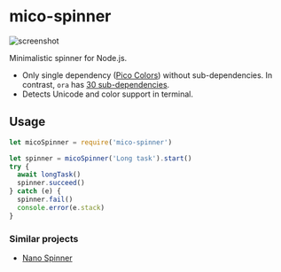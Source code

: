 # mico-spinner

<img src="./terminal-screenshot.svg" alt="screenshot">


Minimalistic spinner for Node.js.

* Only single dependency ([Pico Colors](https://github.com/alexeyraspopov/picocolors)) without sub-dependencies. In contrast, `ora` has [30 sub-dependencies](https://npm.anvaka.com/#/view/2d/ora).
* Detects Unicode and color support in terminal.

## Usage

```js
let micoSpinner = require('mico-spinner')

let spinner = micoSpinner('Long task').start()
try {
  await longTask()
  spinner.succeed()
} catch (e) {
  spinner.fail()
  console.error(e.stack)
}
```

### Similar projects
- [Nano Spinner](https://github.com/usmanyunusov/nanospinner)
